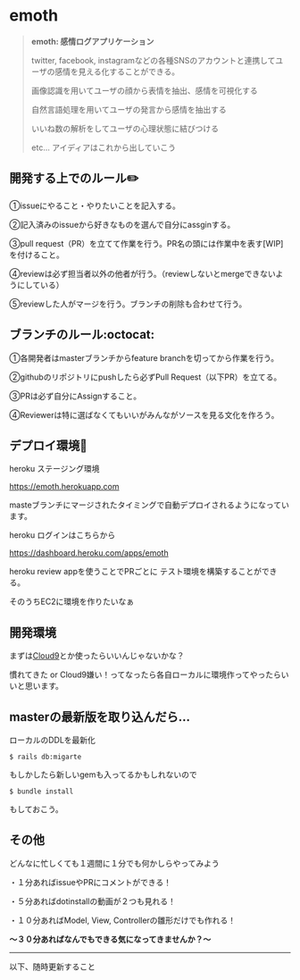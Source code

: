 # emoth

> **emoth: 感情ログアプリケーション**
>
> twitter, facebook, instagramなどの各種SNSのアカウントと連携してユーザの感情を見える化することができる。
>
> 画像認識を用いてユーザの顔から表情を抽出、感情を可視化する
>
> 自然言語処理を用いてユーザの発言から感情を抽出する
>
> いいね数の解析をしてユーザの心理状態に結びつける
>
> etc... アイディアはこれから出していこう


## 開発する上でのルール:pencil2:

①issueにやること・やりたいことを記入する。

②記入済みのissueから好きなものを選んで自分にassginする。

③pull request（PR）を立てて作業を行う。PR名の頭には作業中を表す[WIP]を付けること。

④reviewは必ず担当者以外の他者が行う。（reviewしないとmergeできないようにしている）

⑤reviewした人がマージを行う。ブランチの削除も合わせて行う。

## ブランチのルール:octocat:

①各開発者はmasterブランチからfeature branchを切ってから作業を行う。

②githubのリポジトリにpushしたら必ずPull Request（以下PR）を立てる。

③PRは必ず自分にAssignすること。

④Reviewerは特に選ばなくてもいいがみんながソースを見る文化を作ろう。


## デプロイ環境:floppy_disk:

heroku ステージング環境

https://emoth.herokuapp.com

masteブランチにマージされたタイミングで自動デプロイされるようになっています。


heroku ログインはこちらから

https://dashboard.heroku.com/apps/emoth

heroku review appを使うことでPRごとに
テスト環境を構築することができる。

そのうちEC2に環境を作りたいなぁ

## 開発環境

まずは[Cloud9](https://c9.io/)とか使ったらいいんじゃないかな？

慣れてきた or Cloud9嫌い！ってなったら各自ローカルに環境作ってやったらいいと思います。

## masterの最新版を取り込んだら…

ローカルのDDLを最新化

```
$ rails db:migarte
```

もしかしたら新しいgemも入ってるかもしれないので

```
$ bundle install
```

もしておこう。


## その他

どんなに忙しくても１週間に１分でも何かしらやってみよう

・１分あればissueやPRにコメントができる！

・５分あればdotinstallの動画が２つも見れる！

・１０分あればModel, View, Controllerの雛形だけでも作れる！


**〜３０分あればなんでもできる気になってきませんか？〜**

-----------------------------

以下、随時更新すること

